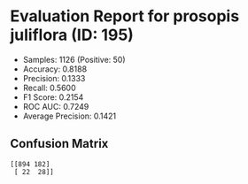 # Evaluation Report for prosopis juliflora (ID: 195)
- Samples: 1126 (Positive: 50)
- Accuracy: 0.8188
- Precision: 0.1333
- Recall: 0.5600
- F1 Score: 0.2154
- ROC AUC: 0.7249
- Average Precision: 0.1421

## Confusion Matrix
```
[[894 182]
 [ 22  28]]
```